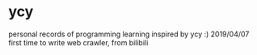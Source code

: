 # ycy
personal records of programming learning inspired by ycy :)
2019/04/07 first time to write web crawler, from bilibili
